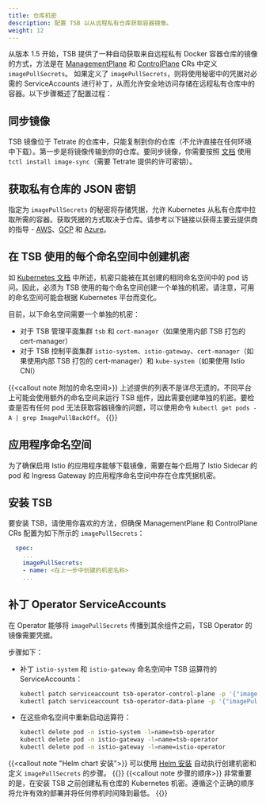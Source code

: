 ```yaml
---
title: 仓库机密
description: 配置 TSB 以从远程私有仓库获取容器镜像。
weight: 12
---
```


从版本 1.5 开始，TSB 提供了一种自动获取来自远程私有 Docker 容器仓库的镜像的方式，方法是在 [ManagementPlane](../../refs/install/managementplane/v1alpha1/spec#tetrateio-api-install-managementplane-v1alpha1-managementplanespec) 和 [ControlPlane](../../refs/install/controlplane/v1alpha1/spec#tetrateio-api-install-controlplane-v1alpha1-controlplanespec) CRs 中定义 `imagePullSecrets`。
如果定义了 `imagePullSecrets`，则将使用秘密中的凭据对必需的 ServiceAccounts 进行补丁，从而允许安全地访问存储在远程私有仓库中的容器。以下步骤概述了配置过程：

## 同步镜像

TSB 镜像位于 Tetrate 的仓库中，只能复制到你的仓库（不允许直接在任何环境中下载）。第一步是将镜像传输到你的仓库。要同步镜像，你需要按照 [文档](../../setup/requirements-and-download#sync-tetrate-service-bridge-images) 使用 `tctl install image-sync`（需要 Tetrate 提供的许可密钥）。

## 获取私有仓库的 JSON 密钥

指定为 `imagePullSecrets` 的秘密将存储凭据，允许 Kubernetes 从私有仓库中拉取所需的容器。获取凭据的方式取决于仓库。请参考以下链接以获得主要云提供商的指导 - [AWS](https://medium.com/clarusway/how-to-use-images-from-a-private-container-registry-for-kubernetes-aws-ecr-hosted-private-13a759e2c4ea)、[GCP](https://blog.container-solutions.com/using-google-container-registry-with-kubernetes) 和 [Azure](https://learn.microsoft.com/en-us/azure/container-registry/container-registry-auth-kubernetes)。

## 在 TSB 使用的每个命名空间中创建机密

如 [Kubernetes 文档](https://kubernetes.io/docs/concepts/configuration/secret/#details) 中所述，机密只能被在其创建的相同命名空间中的 pod 访问。因此，必须为 TSB 使用的每个命名空间创建一个单独的机密。请注意，可用的命名空间可能会根据 Kubernetes 平台而变化。

目前，以下命名空间需要一个单独的机密：

- 对于 TSB 管理平面集群 `tsb` 和 `cert-manager`（如果使用内部 TSB 打包的 cert-manager）
- 对于 TSB 控制平面集群 `istio-system`、`istio-gateway`、`cert-manager`（如果使用内部 TSB 打包的 cert-manager）和 `kube-system`（如果使用 Istio CNI）

{{<callout note 附加的命名空间>}}
上述提供的列表不是详尽无遗的。不同平台上可能会使用额外的命名空间来运行 TSB 组件，因此需要创建单独的机密。要检查是否有任何 pod 无法获取容器镜像的问题，可以使用命令 `kubectl get pods -A | grep ImagePullBackOff`。
{{</callout>}}

## 应用程序命名空间

为了确保启用 Istio 的应用程序能够下载镜像，需要在每个启用了 Istio Sidecar 的 pod 和 Ingress Gateway 的应用程序命名空间中存在仓库凭据机密。

## 安装 TSB 

要安装 TSB，请使用你喜欢的方法，但确保 ManagementPlane 和 ControlPlane CRs 配置为如下所示的 `imagePullSecrets`：

```yaml
  spec:
    ...
    imagePullSecrets:
    - name: <在上一步中创建的机密名称>
    ...
```

## 补丁 Operator ServiceAccounts

在 Operator 能够将 `imagePullSecrets` 传播到其余组件之前，TSB Operator 的镜像需要凭据。

步骤如下：
- 补丁 `istio-system` 和 `istio-gateway` 命名空间中 TSB 运算符的 ServiceAccounts：

    ```bash
    kubectl patch serviceaccount tsb-operator-control-plane -p '{"imagePullSecrets": [{"name": "<在上述步骤中创建的机密名称>"}]}' -n istio-system
    kubectl patch serviceaccount tsb-operator-data-plane -p '{"imagePullSecrets": [{"name": "<在上述步骤中创建的机密名称>"}]}' -n istio-gateway
    ```

- 在这些命名空间中重新启动运算符：

    ```bash
    kubectl delete pod -n istio-system -l=name=tsb-operator 
    kubectl delete pod -n istio-gateway -l=name=tsb-operator
    kubectl delete pod -n istio-gateway -l=name=istio-operator
    ```

{{<callout note "Helm chart 安装">}}
可以使用 [Helm 安装](../helm) 自动执行创建机密和定义 `imagePullSecrets` 的步骤。
{{</callout>}}
{{<callout note 步骤的顺序>}}
非常重要的是，在安装 TSB 之前创建私有仓库的 Kubernetes 机密。遵循这个正确的顺序将允许有效的部署并将任何停机时间降到最低。
{{</callout>}}
